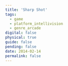 ```yaml
---
title: 'Sharp Shot'
tags:
  - game
  - platform_intellivision
  - genre_arcade
digital: false
physical: true
guide: false
pending: false
date: 2014-02-14
permalink: false
---
```

